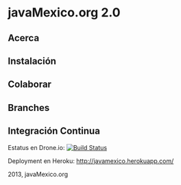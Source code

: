 javaMexico.org 2.0
==================

Acerca
------

Instalación
-----------

Colaborar
---------

Branches
--------

Integración Continua
-------------------

Estatus en Drone.io:
[![Build Status](https://drone.io/github.com/javamexico/javamexico.org/status.png)](https://drone.io/github.com/javamexico/javamexico.org/latest)

Deployment en Heroku: http://javamexico.herokuapp.com/




2013, javaMexico.org
